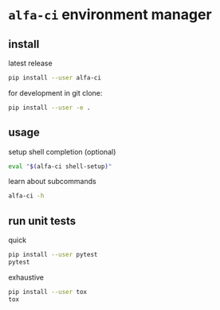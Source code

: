 # `alfa-ci` environment manager

## install

latest release
```bash
pip install --user alfa-ci
```

for development in git clone:
```bash
pip install --user -e .
```

## usage

setup shell completion (optional)
```bash
eval "$(alfa-ci shell-setup)"
```

learn about subcommands
```bash
alfa-ci -h
```

## run unit tests

quick
```bash
pip install --user pytest
pytest
```

exhaustive
```bash
pip install --user tox
tox
```
